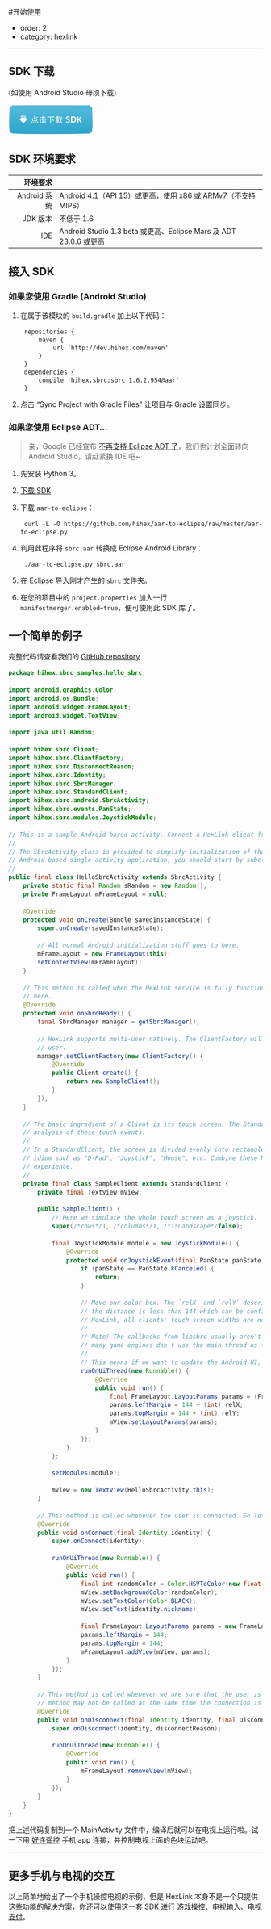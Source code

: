 #开始使用

- order: 2
- category: hexlink

---
## SDK 下载

(如使用 Android Studio 毋须下载)

[![download_sdk](../static/download-sdk.png)](https://apps.hihex.com/maven/hihex/sbrc/sbrc/1.6.2.954/sbrc-1.6.2.954.aar)

## SDK 环境要求

| 环境要求     |                                                                   |
|-------------:|-------------------------------------------------------------------|
| Android 系统 | Android 4.1（API 15）或更高，使用 x86 或 ARMv7（不支持MIPS）      |
| JDK 版本     | 不低于 1.6                                                        |
| IDE          | Android Studio 1.3 beta 或更高、Eclipse Mars 及 ADT 23.0.6 或更高 |


## 接入 SDK

### 如果您使用 Gradle (Android Studio)

1. 在属于该模块的 `build.gradle` 加上以下代码：

        repositories {
            maven {
                url 'http://dev.hihex.com/maven'
            }
        }
        dependencies {
            compile 'hihex.sbrc:sbrc:1.6.2.954@aar'
        }

2. 点击 “Sync Project with Gradle Files” 让项目与 Gradle 设置同步。

### 如果您使用 Eclipse ADT…

> 亲，Google 已经宣布 [不再支持 Eclipse ADT 了](http://android-developers.blogspot.hk/2015/06/an-update-on-eclipse-android-developer.html)，我们也计划全面转向 Android Studio，请赶紧换 IDE 吧~

1. 先安装 Python 3。
2. [下载 SDK](https://apps.hihex.com/maven/hihex/sbrc/sbrc/1.6.2.954/sbrc-1.6.2.954.aar)
3. 下载 `aar-to-eclipse`：

        curl -L -O https://github.com/hihex/aar-to-eclipse/raw/master/aar-to-eclipse.py

4. 利用此程序将 `sbrc.aar` 转换成 Eclipse Android Library：

        ./aar-to-eclipse.py sbrc.aar

5. 在 Eclipse 导入刚才产生的 `sbrc` 文件夹。
6. 在您的项目中的 `project.properties` 加入一行 `manifestmerger.enabled=true`，便可使用此 SDK 库了。

## 一个简单的例子

完整代码请查看我们的 [GitHub repository](https://github.com/hihex/hexlink-demo/tree/e328c2cb1e109c74337bbb27598e1f747813ab70/HelloSbrcActivity)

```java
package hihex.sbrc_samples.hello_sbrc;

import android.graphics.Color;
import android.os.Bundle;
import android.widget.FrameLayout;
import android.widget.TextView;

import java.util.Random;

import hihex.sbrc.Client;
import hihex.sbrc.ClientFactory;
import hihex.sbrc.DisconnectReason;
import hihex.sbrc.Identity;
import hihex.sbrc.SbrcManager;
import hihex.sbrc.StandardClient;
import hihex.sbrc.android.SbrcActivity;
import hihex.sbrc.events.PanState;
import hihex.sbrc.modules.JoystickModule;

// This is a sample Android-based activity. Connect a HexLink client from your cellphone, and drag the color squares.
//
// The SbrcActivity class is provided to simplify initialization of the HexLink server. If you are writing an
// Android-based single-activity application, you should start by subclassing SbrcActivity.
//
public final class HelloSbrcActivity extends SbrcActivity {
    private static final Random sRandom = new Random();
    private FrameLayout mFrameLayout = null;

    @Override
    protected void onCreate(Bundle savedInstanceState) {
        super.onCreate(savedInstanceState);

        // All normal Android initialization stuff goes to here.
        mFrameLayout = new FrameLayout(this);
        setContentView(mFrameLayout);
    }

    // This method is called when the HexLink service is fully functional. All HexLink-related methods should be placed
    // here.
    @Override
    protected void onSbrcReady() {
        final SbrcManager manager = getSbrcManager();

        // HexLink supports multi-user natively. The ClientFactory will create a Client instance for each connected
        // user.
        manager.setClientFactory(new ClientFactory() {
            @Override
            public Client create() {
                return new SampleClient();
            }
        });
    }

    // The basic ingredient of a Client is its touch screen. The StandardClient class provides high-level gesture
    // analysis of these touch events.
    //
    // In a StandardClient, the screen is divided evenly into rectangles called Modules. Each Module define a gesture
    // idiom such as "D-Pad", "Joystick", "Mouse", etc. Combine these Modules together to provide a powerful controlling
    // experience.
    //
    private final class SampleClient extends StandardClient {
        private final TextView mView;

        public SampleClient() {
            // Here we simulate the whole touch screen as a joystick.
            super(/*rows*/1, /*columns*/1, /*isLandscape*/false);

            final JoystickModule module = new JoystickModule() {
                @Override
                protected void onJoystickEvent(final PanState panState, final float relX, final float relY) {
                    if (panState == PanState.kCanceled) {
                        return;
                    }

                    // Move our color box. The `relX` and `relY` describe the displacement from the center. By default
                    // the distance is less than 144 which can be configured using `module.setRadius()`. Note that in
                    // HexLink, all clients' touch screen widths are normalized to 320.
                    //
                    // Note! The callbacks from libsbrc usually aren't run in the main thread. This is a deliberate choice, as
                    // many game engines don't use the main thread as the rendering thread anyway.
                    //
                    // This means if we want to update the Android UI, we should remember to call `runOnUiThread()`:
                    runOnUiThread(new Runnable() {
                        @Override
                        public void run() {
                            final FrameLayout.LayoutParams params = (FrameLayout.LayoutParams) mView.getLayoutParams();
                            params.leftMargin = 144 + (int) relX;
                            params.topMargin = 144 + (int) relY;
                            mView.setLayoutParams(params);
                        }
                    });
                }
            };

            setModules(module);

            mView = new TextView(HelloSbrcActivity.this);
        }

        // This method is called whenever the user is connected. So let's show our color box.
        @Override
        public void onConnect(final Identity identity) {
            super.onConnect(identity);

            runOnUiThread(new Runnable() {
                @Override
                public void run() {
                    final int randomColor = Color.HSVToColor(new float[]{sRandom.nextFloat() * 360, 1, 1});
                    mView.setBackgroundColor(randomColor);
                    mView.setTextColor(Color.BLACK);
                    mView.setText(identity.nickname);

                    final FrameLayout.LayoutParams params = new FrameLayout.LayoutParams(200, 50);
                    params.leftMargin = 144;
                    params.topMargin = 144;
                    mFrameLayout.addView(mView, params);
                }
            });
        }

        // This method is called whenever we are sure that the user is disconnected (due to network conditions, this
        // method may not be called at the same time the connection is lost). Here we will remove the color box.
        @Override
        public void onDisconnect(final Identity identity, final DisconnectReason disconnectReason) {
            super.onDisconnect(identity, disconnectReason);

            runOnUiThread(new Runnable() {
                @Override
                public void run() {
                    mFrameLayout.removeView(mView);
                }
            });
        }
    }
}
```

把上述代码复制到一个 MainActivity 文件中，编译后就可以在电视上运行啦。试一下用 [好连遥控](http://www.hihex.com) 手机 app 连接，并控制电视上面的色块运动吧。

---

## 更多手机与电视的交互

以上简单地给出了一个手机操控电视的示例，但是 HexLink 本身不是一个只提供这些功能的解决方案，你还可以使用这一套 SDK 进行 [游戏操控](control.html)、[电视输入](ime.html)、[电视支付](payment.html)。
